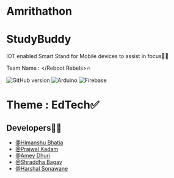 # Amrithathon

# StudyBuddy
IOT enabled Smart Stand for Mobile devices to assist in focus👨‍💻

Team Name : </Reboot Rebels>🔥


![GitHub version](https://img.shields.io/badge/Android-3DDC84?style=for-the-badge&logo=android&logoColor=white)
![Arduino](https://img.shields.io/badge/-Arduino-00979D?style=for-the-badge&logo=Arduino&logoColor=white)
![Firebase](https://img.shields.io/badge/Firebase-039BE5?style=for-the-badge&logo=Firebase&logoColor=white)

# Theme : EdTech✅


## Developers🧑‍💻

- [@Himanshu Bhatia](https://github.com/himanshubhatia2910)
- [@Prajwal Kadam](https://github.com/prajwalkadam)
- [@Amey Dhuri](https://github.com/sayuriyuto)
- [@Shraddha Bagav](https://github.com/shraddha2403)
- [@Harshal Sonawane](https://github.com/HarshallSonawane)
